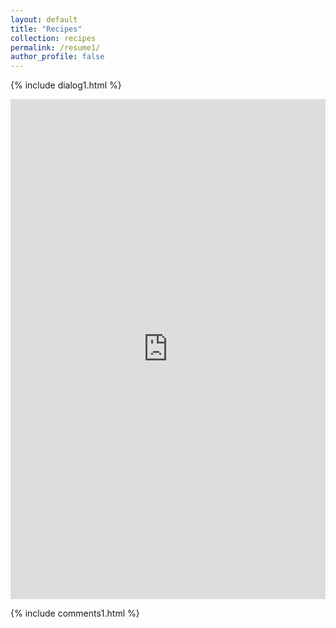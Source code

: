 ```yaml
---
layout: default
title: "Recipes"
collection: recipes
permalink: /resume1/
author_profile: false
---
```

 {% include dialog1.html %} 
<iframe src="https://yujianlong.top/resume2/" style="border: 0;height: 800px;width: 100%;overflow: hidden;" frameBorder="0" ></iframe>

{% include comments1.html %}